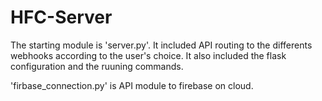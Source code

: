 # HFC-Server

The starting module is 'server.py'.
It included API routing to the differents webhooks according to the user's choice.
It also included the flask configuration and the ruuning commands.

'firbase_connection.py' is API module to firebase on cloud.
